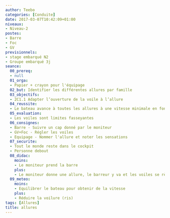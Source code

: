 ```yaml
---
author: Teebo
categories: [Conduite]
date: 2017-03-07T10:42:09+01:00
niveaux:
- Niveau-2
postes:
- Barre
- Foc
- GV
previsionnels:
- stage embarqué N2
- Groupe embarqué 3j
seance:
  00_prereq:
  - null
  01_orga:
  - Papier + crayon pour l'équipage
  02_but: Identifier les différentes allures par famille
  03_objectifs:
  - 2C1.1 Adapter l’ouverture de la voile à l’allure
  04_reussite:
  - Le bateau avance à toutes les allures à une vitesse minimale en fonction de la MTO
  05_evaluation:
  - Les voiles sont limites fasseyantes
  06_consignes:
  - Barre - Suivre un cap donné par le moniteur
  - GV+Foc - Régler les voiles
  - Equipage - Nommer l'allure et noter les sensations
  07_securite:
  - Tout le monde reste dans le cockpit
  - Personne debout
  08_didac:
    moins:
    - Le moniteur prend la barre
    plus:
    - Le moniteur donne une allure, le barreur y va et les voiles se règlent en conséquence
  09_meteo:
    moins:
    - Equilibrer le bateau pour obtenir de la vitesse
    plus:
    - Réduire la voilure (ris)
tags: [Allures]
title: allures
---
```

